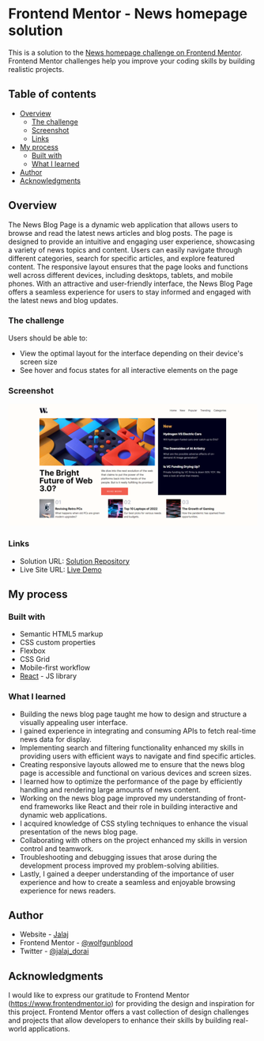 # Frontend Mentor - News homepage solution

This is a solution to the [News homepage challenge on Frontend Mentor](https://www.frontendmentor.io/challenges/news-homepage-H6SWTa1MFl). Frontend Mentor challenges help you improve your coding skills by building realistic projects. 

## Table of contents

- [Overview](#overview)
  - [The challenge](#the-challenge)
  - [Screenshot](#screenshot)
  - [Links](#links)
- [My process](#my-process)
  - [Built with](#built-with)
  - [What I learned](#what-i-learned)
- [Author](#author)
- [Acknowledgments](#acknowledgments)

## Overview

The News Blog Page is a dynamic web application that allows users to browse and read the latest news articles and blog posts. The page is designed to provide an intuitive and engaging user experience, showcasing a variety of news topics and content. Users can easily navigate through different categories, search for specific articles, and explore featured content. The responsive layout ensures that the page looks and functions well across different devices, including desktops, tablets, and mobile phones. With an attractive and user-friendly interface, the News Blog Page offers a seamless experience for users to stay informed and engaged with the latest news and blog updates.

### The challenge

Users should be able to:

- View the optimal layout for the interface depending on their device's screen size
- See hover and focus states for all interactive elements on the page

### Screenshot

![](./Screenshot.png)

### Links

- Solution URL: [Solution Repository](https://github.com/wolfgunblood/new-homepage)
- Live Site URL: [Live Demo](https://wolfgunblood.github.io/new-homepage/)

## My process

### Built with

- Semantic HTML5 markup
- CSS custom properties
- Flexbox
- CSS Grid
- Mobile-first workflow
- [React](https://reactjs.org/) - JS library


### What I learned

- Building the news blog page taught me how to design and structure a visually appealing user interface.
- I gained experience in integrating and consuming APIs to fetch real-time news data for display.
- Implementing search and filtering functionality enhanced my skills in providing users with efficient ways to navigate and find specific articles.
- Creating responsive layouts allowed me to ensure that the news blog page is accessible and functional on various devices and screen sizes.
- I learned how to optimize the performance of the page by efficiently handling and rendering large amounts of news content.
- Working on the news blog page improved my understanding of front-end frameworks like React and their role in building interactive and dynamic web applications.
- I acquired knowledge of CSS styling techniques to enhance the visual presentation of the news blog page.
- Collaborating with others on the project enhanced my skills in version control and teamwork.
- Troubleshooting and debugging issues that arose during the development process improved my problem-solving abilities.
- Lastly, I gained a deeper understanding of the importance of user experience and how to create a seamless and enjoyable browsing experience for news readers.

## Author

- Website - [Jalaj](https://wolfgunblood.github.io/portfolio/)
- Frontend Mentor - [@wolfgunblood](https://www.frontendmentor.io/profile/wolfgunblood)
- Twitter - [@jalaj_dorai](https://twitter.com/jalaj_dorai)


## Acknowledgments

I would like to express our gratitude to Frontend Mentor (https://www.frontendmentor.io) for providing the design and inspiration for this project. Frontend Mentor offers a vast collection of design challenges and projects that allow developers to enhance their skills by building real-world applications.
